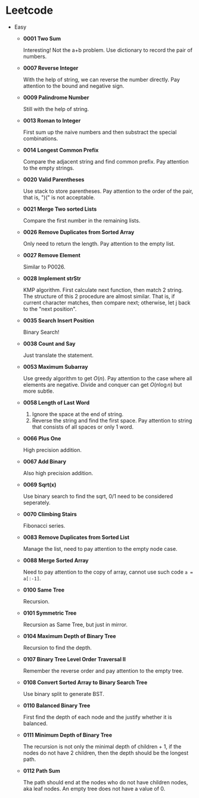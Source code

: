 # Leetcode

- Easy

    - **0001 Two Sum**
    
        Interesting! Not the a+b problem. Use dictionary to record the pair of numbers.
    
    - **0007 Reverse Integer**
    
        With the help of string, we can reverse the number directly. Pay attention to the bound and negative sign.
    
    - **0009 Palindrome Number**
    
        Still with the help of string.
    
    - **0013 Roman to Integer**
        
        First sum up the naive numbers and then substract the special combinations.
        
    - **0014 Longest Common Prefix**
    
        Compare the adjacent string and find common prefix. Pay attention to the empty strings.
        
    - **0020 Valid Parentheses**
    
        Use stack to store parentheses. Pay attention to the order of the pair, that is, ")(" is not acceptable.
        
    - **0021 Merge Two sorted Lists**
    
        Compare the first number in the remaining lists.
    
    - **0026 Remove Duplicates from Sorted Array**
        
        Only need to return the length. Pay attention to the empty list.

    - **0027 Remove Element**
        
        Similar to P0026.
        
    - **0028 Implement strStr**
    
        KMP algorithm. First calculate next function, then match 2 string. The structure of this 2 procedure are almost similar. That is, if current character matches, then compare next; otherwise, let j back to the "next position".
        
    - **0035 Search Insert Position**
    
        Binary Search!
        
    - **0038 Count and Say**
    
        Just translate the statement.
        
    - **0053 Maximum Subarray**
    
        Use greedy algorithm to get $O(n)$. Pay attention to the case where all elements are negative. Divide and conquer can get $O(n\log n)$ but more subtle.
        
    - **0058 Length of Last Word**
    
        1. Ignore the space at the end of string. 
        2. Reverse the string and find the first space. Pay attention to string that consists of all spaces or only 1 word.
    
    - **0066 Plus One**
    
        High precision addition.
        
    - **0067 Add Binary**
    
        Also high precision addition.
        
    - **0069 Sqrt(x)**
    
        Use binary search to find the sqrt, 0/1 need to be considered seperately.
        
    - **0070 Climbing Stairs**
    
        Fibonacci series.
        
    - **0083 Remove Duplicates from Sorted List**
        
        Manage the list, need to pay attention to the empty node case.
        
    - **0088 Merge Sorted Array**
        
        Need to pay attention to the copy of array, cannot use such code ```a = a[:-1]```.
        
    - **0100 Same Tree**
        
        Recursion.
        
    - **0101 Symmetric Tree**
        
        Recursion as Same Tree, but just in mirror.
        
    - **0104 Maximum Depth of Binary Tree**
        
        Recursion to find the depth.
    
    - **0107 Binary Tree Level Order Traversal II**
        
        Remember the reverse order and pay attention to the empty tree.
        
    - **0108 Convert Sorted Array to Binary Search Tree**
        
        Use binary split to generate BST.
    
    - **0110 Balanced Binary Tree**
        
        First find the depth of each node and the justify whether it is balanced.
    
    - **0111 Minimum Depth of Binary Tree**
        
        The recursion is not only the minimal depth of children + 1, if the nodes do not have 2 children, then the depth should be the longest path.
        
    - **0112 Path Sum**
    
        The path should end at the nodes who do not have children nodes, aka leaf nodes. An empty tree does not have a value of 0.